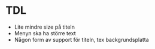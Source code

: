 # TDL

+ Lite mindre size på titeln
+ Menyn ska ha större text
+ Någon form av support för titeln, tex backgrundsplatta